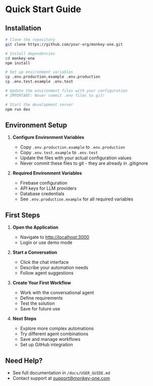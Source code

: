 # Quick Start Guide

## Installation

```bash
# Clone the repository
git clone https://github.com/your-org/monkey-one.git

# Install dependencies
cd monkey-one
npm install

# Set up environment variables
cp .env.production.example .env.production
cp .env.test.example .env.test

# Update the environment files with your configuration
# IMPORTANT: Never commit .env files to git!

# Start the development server
npm run dev
```

## Environment Setup

1. **Configure Environment Variables**
   - Copy `.env.production.example` to `.env.production`
   - Copy `.env.test.example` to `.env.test`
   - Update the files with your actual configuration values
   - Never commit these files to git - they are already in .gitignore

2. **Required Environment Variables**
   - Firebase configuration
   - API keys for LLM providers
   - Database credentials
   - See `.env.production.example` for all required variables

## First Steps

1. **Open the Application**
   - Navigate to <http://localhost:3000>
   - Login or use demo mode

2. **Start a Conversation**
   - Click the chat interface
   - Describe your automation needs
   - Follow agent suggestions

3. **Create Your First Workflow**
   - Work with the conversational agent
   - Define requirements
   - Test the solution
   - Save for future use

4. **Next Steps**
   - Explore more complex automations
   - Try different agent combinations
   - Save and manage workflows
   - Set up GitHub integration

## Need Help?

- See full documentation in `/docs/USER_GUIDE.md`
- Contact support at <support@monkey-one.com>

